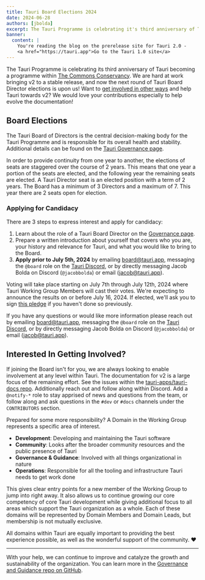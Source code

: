 ```yaml
---
title: Tauri Board Elections 2024
date: 2024-06-28
authors: [jbolda]
excerpt: The Tauri Programme is celebrating it's third anniversary of Tauri becoming a programme within The Commons Conservancy. We are hard at work bringing v2 to a stable release, and now the next round of Tauri Board Director elections is upon us!
banner:
  content: |
    You're reading the blog on the prerelease site for Tauri 2.0 -
    <a href="https://tauri.app">Go to the Tauri 1.0 site</a>
---
```


The Tauri Programme is celebrating its third anniversary of Tauri becoming a programme within [The Commons Conservancy](https://commonsconservancy.org/). We are hard at work bringing v2 to a stable release, and now the next round of Tauri Board Director elections is upon us! Want to [get involved in other ways](#interested-in-getting-involved) and help Tauri towards v2? We would love your contributions especially to help evolve the documentation!

## Board Elections

The Tauri Board of Directors is the central decision-making body for the Tauri Programme and is responsible for its overall health and stability. Additional details can be found on the [Tauri Governance page](/about/governance).

In order to provide continuity from one year to another, the elections of seats are staggered over the course of 2 years. This means that one year a portion of the seats are elected, and the following year the remaining seats are elected. A Tauri Director seat is an elected position with a term of 2 years. The Board has a minimum of 3 Directors and a maximum of 7. This year there are 2 seats open for election.

### Applying for Candidacy

There are 3 steps to express interest and apply for candidacy:

1. Learn about the role of a Tauri Board Director on the [Governance page](/about/governance#tauri-board--board-directors).
2. Prepare a written introduction about yourself that covers who you are, your history and relevance for Tauri, and what you would like to bring to the Board.
3. **Apply prior to July 5th, 2024** by emailing [board@tauri.app](mailto:board@tauri.app), messaging the `@board` role on the [Tauri Discord](https://discord.com/invite/tauri), or by directly messaging Jacob Bolda on Discord (`@jacobbolda`) or email ([jacob@tauri.app](mailto:jacob@tauri.app)).

Voting will take place starting on July 7th through July 12th, 2024 where Tauri Working Group Members will cast their votes. We're expecting to announce the results on or before July 16, 2024. If elected, we'll ask you to sign [this pledge](https://dracc.commonsconservancy.org/0016/) if you haven't done so previously.

If you have any questions or would like more information please reach out by emailing [board@tauri.app](mailto:board@tauri.app), messaging the `@board` role on the [Tauri Discord](https://discord.com/invite/tauri), or by directly messaging Jacob Bolda on Discord (`@jacobbolda`) or email ([jacob@tauri.app](mailto:jacob@tauri.app)).

## Interested In Getting Involved?

If joining the Board isn't for you, we are always looking to enable involvement at any level within Tauri. The documentation for v2 is a large focus of the remaining effort. See the issues within the [tauri-apps/tauri-docs repo](https://github.com/tauri-apps/tauri-docs). Additionally reach out and follow along within Discord. Add a `@notify-*` role to stay apprised of news and questions from the team, or follow along and ask questions in the `#dev` or `#docs` channels under the `CONTRIBUTORS` section.

Prepared for some more responsibility? A Domain in the Working Group represents a specific area of interest.

- **Development**: Developing and maintaining the Tauri software
- **Community**: Looks after the broader community resources and the public presence of Tauri
- **Governance & Guidance**: Involved with all things organizational in nature
- **Operations**: Responsible for all the tooling and infrastructure Tauri needs to get work done

This gives clear entry points for a new member of the Working Group to jump into right away. It also allows us to continue growing our core competency of core Tauri development while giving additional focus to all areas which support the Tauri organization as a whole. Each of these domains will be represented by Domain Members and Domain Leads, but membership is not mutually exclusive.

All domains within Tauri are equally important to providing the best experience possible, as well as the wonderful support of the community. ❤️

---

With your help, we can continue to improve and catalyze the growth and sustainability of the organization. You can learn more in the [Governance and Guidance repo on GitHub](https://github.com/tauri-apps/governance-and-guidance).
